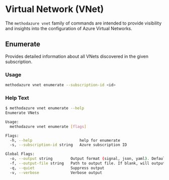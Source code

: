 # Virtual Network (VNet)

The `methodazure vnet` family of commands are intended to provide visibility and insights into the configuration of Azure Virtual Networks.

## Enumerate

Provides detailed information about all VNets discovered in the given subscription.

### Usage

```bash
methodazure vnet enumerate --subscription-id <id>
```

### Help Text

```bash
$ methodazure vnet enumerate --help
Enumerate VNets

Usage:
  methodazure vnet enumerate [flags]

Flags:
  -h, --help                     help for enumerate
  -s, --subscription-id string   Azure subscription ID

Global Flags:
  -o, --output string        Output format (signal, json, yaml). Default value is signal (default "signal")
  -f, --output-file string   Path to output file. If blank, will output to STDOUT
  -q, --quiet                Suppress output
  -v, --verbose              Verbose output
```

